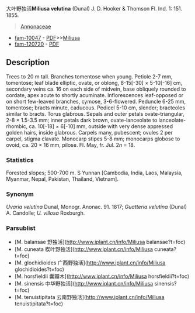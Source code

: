 大叶野独活**Miliusa velutina** (Dunal) J. D. Hooker & Thomson Fl. Ind. 1: 151. 1855.

> [Annonaceae](http://www.iplant.cn/info/Annonaceae?t=foc)
* [fam-10047](http://www.iplant.cn/foc/fam/10047) - [PDF](http://www.iplant.cn/foc/pdf/Annonaceae.pdf)>>[Miliusa](http://www.iplant.cn/info/Miliusa?t=foc)
* [fam-120720](http://www.iplant.cn/foc/fam/120720) - [PDF](http://www.iplant.cn/foc/pdf/Miliusa.pdf)

## Description

Trees to 20 m tall. Branches tomentose when young. Petiole 2-7 mm, tomentose; leaf blade elliptic, ovate, or oblong, 8-15[-30] × 5-10[-16] cm, secondary veins ca. 16 on each side of midvein, base obliquely rounded to cordate, apex acute to shortly acuminate. Inflorescences leaf-opposed or on short few-leaved branches, cymose, 3-6-flowered. Peduncle 6-25 mm, tomentose; bracts minute, caducous. Pedicel 5-10 cm, slender; bracteoles similar to bracts. Torus glabrous. Sepals and outer petals ovate-triangular, 2-8 × 1.5-3.5 mm; inner petals dark brown, ovate-lanceolate to lanceolate-rhombic, ca. 10[-18] × 6[-10] mm, outside with very dense appressed golden hairs, inside glabrous. Carpels many, pubescent; ovules 2 per carpel, stigma clavate. Monocarp stipes 5-8 mm; monocarps globose to ovoid, ca. 20 × 16 mm, pilose. Fl. May, fr. Jul. 2*n* = 18.

### Statistics
Forested slopes; 500-700 m. S Yunnan [Cambodia, India, Laos, Malaysia, Myanmar, Nepal, Pakistan, Thailand, Vietnam].

### Synonym
*Uvaria velutina* Dunal, Monogr. Anonac. 91. 1817; *Guatteria velutina* (Dunal) A. Candolle; *U. villosa* Roxburgh.



### Parsublist

* [M.  balansae  野独活](http://www.iplant.cn/info/Miliusa balansae?t=foc)
* [M.  cuneata  楔叶野独活](http://www.iplant.cn/info/Miliusa cuneata?t=foc)
* [M.  glochidioides  广西野独活](http://www.iplant.cn/info/Miliusa glochidioides?t=foc)
* [M.  horsfieldii  囊瓣木](http://www.iplant.cn/info/Miliusa horsfieldii?t=foc)
* [M.  sinensis  中华野独活](http://www.iplant.cn/info/Miliusa sinensis?t=foc)
* [M.  tenuistipitata  云南野独活](http://www.iplant.cn/info/Miliusa tenuistipitata?t=foc)
